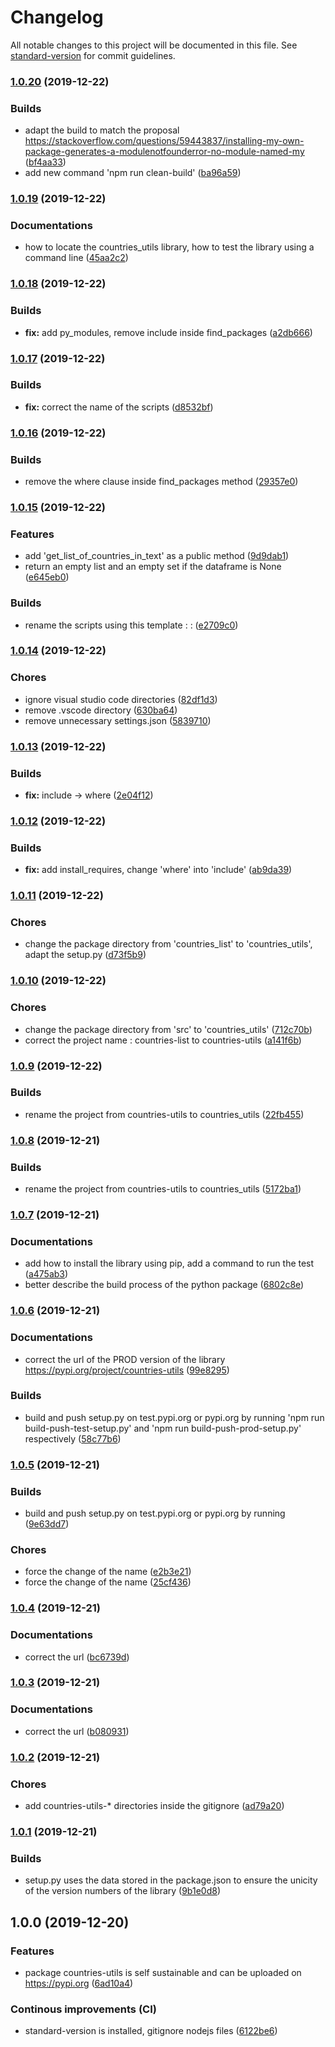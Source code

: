 # Changelog

All notable changes to this project will be documented in this file. See [standard-version](https://github.com/conventional-changelog/standard-version) for commit guidelines.

### [1.0.20](https://bitbucket.org/altf1be/countries_utils/compare/v1.0.19...v1.0.20) (2019-12-22)


### Builds

*  adapt the build to match the proposal https://stackoverflow.com/questions/59443837/installing-my-own-package-generates-a-modulenotfounderror-no-module-named-my ([bf4aa33](https://bitbucket.org/altf1be/countries_utils/commit/bf4aa338321c029156c24e1bdaf15023800fea65))
* add new command 'npm run clean-build' ([ba96a59](https://bitbucket.org/altf1be/countries_utils/commit/ba96a59e8c72a31a2191fdd859758a04328de776))

### [1.0.19](https://bitbucket.org/altf1be/countries_utils/compare/v1.0.18...v1.0.19) (2019-12-22)


### Documentations

* how to locate the countries_utils library, how to test the library using a command line ([45aa2c2](https://bitbucket.org/altf1be/countries_utils/commit/45aa2c272163ff1c713bb3feeec354e677631e74))

### [1.0.18](https://bitbucket.org/altf1be/countries_utils/compare/v1.0.17...v1.0.18) (2019-12-22)


### Builds

* **fix:** add py_modules, remove include inside find_packages ([a2db666](https://bitbucket.org/altf1be/countries_utils/commit/a2db66635d2ad249e01a661249bbc1fae620338e))

### [1.0.17](https://bitbucket.org/altf1be/countries_utils/compare/v1.0.16...v1.0.17) (2019-12-22)


### Builds

* **fix:** correct the name of the scripts ([d8532bf](https://bitbucket.org/altf1be/countries_utils/commit/d8532bf63cee832b1508b54f50e554c085a44d11))

### [1.0.16](https://bitbucket.org/altf1be/countries_utils/compare/v1.0.15...v1.0.16) (2019-12-22)


### Builds

* remove the where clause inside find_packages method ([29357e0](https://bitbucket.org/altf1be/countries_utils/commit/29357e0a4ade8b8c6a90d7dfc079c13bd61cece7))

### [1.0.15](https://bitbucket.org/altf1be/countries_utils/compare/v1.0.14...v1.0.15) (2019-12-22)


### Features

* add 'get_list_of_countries_in_text' as a public method ([9d9dab1](https://bitbucket.org/altf1be/countries_utils/commit/9d9dab186d408866c2643623be3e98c6ea2e7222))
* return an empty list and an empty set if the dataframe is None ([e645eb0](https://bitbucket.org/altf1be/countries_utils/commit/e645eb0ba65b317340dafef8d4c2ac30d588afa4))


### Builds

* rename the scripts using this template : <action>:<filename> ([e2709c0](https://bitbucket.org/altf1be/countries_utils/commit/e2709c0cc9c376c1dcb24b4429c6627cf0e7bd32))

### [1.0.14](https://bitbucket.org/altf1be/countries_utils/compare/v1.0.13...v1.0.14) (2019-12-22)


### Chores

* ignore visual studio code directories ([82df1d3](https://bitbucket.org/altf1be/countries_utils/commit/82df1d3edb0d10a7f969863941f114dcc43f0046))
* remove .vscode directory ([630ba64](https://bitbucket.org/altf1be/countries_utils/commit/630ba6490dd88e08370123e82c1d421c5445e28f))
* remove unnecessary settings.json ([5839710](https://bitbucket.org/altf1be/countries_utils/commit/5839710dc906f08243b18ef29e240a278ec4c3d1))

### [1.0.13](https://bitbucket.org/altf1be/countries_utils/compare/v1.0.12...v1.0.13) (2019-12-22)


### Builds

* **fix:** include -> where ([2e04f12](https://bitbucket.org/altf1be/countries_utils/commit/2e04f121262cf76d658fd3714478caabe209ec35))

### [1.0.12](https://bitbucket.org/altf1be/countries_utils/compare/v1.0.11...v1.0.12) (2019-12-22)


### Builds

* **fix:** add install_requires, change 'where' into 'include' ([ab9da39](https://bitbucket.org/altf1be/countries_utils/commit/ab9da390d9628a80f0d46612821ac3c050bf72f5))

### [1.0.11](https://bitbucket.org/altf1be/countries_utils/compare/v1.0.10...v1.0.11) (2019-12-22)


### Chores

* change the package directory from 'countries_list' to 'countries_utils', adapt the setup.py ([d73f5b9](https://bitbucket.org/altf1be/countries_utils/commit/d73f5b92c90ba55cb24dc05bff59b1de1c31e09d))

### [1.0.10](https://bitbucket.org/altf1be/countries_utils/compare/v1.0.9...v1.0.10) (2019-12-22)


### Chores

* change the package directory from 'src' to 'countries_utils' ([712c70b](https://bitbucket.org/altf1be/countries_utils/commit/712c70bb646b5323658010ef59574ec58b2a8ef4))
* correct the project name : countries-list to countries-utils ([a141f6b](https://bitbucket.org/altf1be/countries_utils/commit/a141f6b19250028ddb2754a83fde0d552ad3b6e0))

### [1.0.9](https://bitbucket.org/altf1be/countries_utils/compare/v1.0.8...v1.0.9) (2019-12-22)


### Builds

* rename the project from countries-utils to countries_utils ([22fb455](https://bitbucket.org/altf1be/countries_utils/commit/22fb455db2fb04aa9096f5c2eb5277d694f91aa3))

### [1.0.8](https://bitbucket.org/altf1be/countries_utils/compare/v1.0.7...v1.0.8) (2019-12-21)


### Builds

* rename the project from countries-utils to countries_utils ([5172ba1](https://bitbucket.org/altf1be/countries_utils/commit/5172ba1dd0b5b55f783819f534bc5bd089b234b9))

### [1.0.7](https://bitbucket.org/altf1be/countries_utils/compare/v1.0.6...v1.0.7) (2019-12-21)


### Documentations

* add how to install the library using pip, add a command to run the test ([a475ab3](https://bitbucket.org/altf1be/countries_utils/commit/a475ab3de5826bc0ec96c7ca5e6557278c30a5db))
* better describe the build process of the python package ([6802c8e](https://bitbucket.org/altf1be/countries_utils/commit/6802c8e08d1310596717a39cfdf6ba2a16048884))

### [1.0.6](https://bitbucket.org/altf1be/countries_utils/compare/v1.0.5...v1.0.6) (2019-12-21)


### Documentations

* correct the url of the PROD version of the library https://pypi.org/project/countries-utils ([99e8295](https://bitbucket.org/altf1be/countries_utils/commit/99e8295b7347ad30f1f14076d856625046545113))


### Builds

* build and push setup.py on test.pypi.org or pypi.org by running 'npm run build-push-test-setup.py' and 'npm run build-push-prod-setup.py' respectively ([58c77b6](https://bitbucket.org/altf1be/countries_utils/commit/58c77b64f90f03a34b4eb3aa45d256204c07c9b9))

### [1.0.5](https://bitbucket.org/altf1be/countries_utils/compare/v1.0.4...v1.0.5) (2019-12-21)


### Builds

* build and push setup.py on test.pypi.org or pypi.org by running ([9e63dd7](https://bitbucket.org/altf1be/countries_utils/commit/9e63dd7575136c5794eddc207a85a75bf44118c3))


### Chores

* force the change of the name ([e2b3e21](https://bitbucket.org/altf1be/countries_utils/commit/e2b3e2124c75a5534cba80386d8be8bcd6288d65))
* force the change of the name ([25cf436](https://bitbucket.org/altf1be/countries_utils/commit/25cf436f59756fb6debe5153ae1860524683d0ba))

### [1.0.4](https://bitbucket.org/altf1be/countries_utils/compare/v1.0.3...v1.0.4) (2019-12-21)


### Documentations

* correct the url ([bc6739d](https://bitbucket.org/altf1be/countries_utils/commit/bc6739dba4cc705481b513347a77ff4cb596dbdb))

### [1.0.3](https://bitbucket.org/altf1be/countries_utils/compare/v1.0.2...v1.0.3) (2019-12-21)


### Documentations

* correct the url ([b080931](https://bitbucket.org/altf1be/countries_utils/commit/b08093157fb5c7528039e7108c70e9dd952adb8e))

### [1.0.2](https://bitbucket.org/altf1be/countries_utils/compare/v1.0.1...v1.0.2) (2019-12-21)


### Chores

* add countries-utils-* directories inside the gitignore ([ad79a20](https://bitbucket.org/altf1be/countries_utils/commit/ad79a2046557c2b2a3af66d46965ae413aad1f21))

### [1.0.1](https://bitbucket.org/altf1be/countries_utils/compare/v1.0.0...v1.0.1) (2019-12-21)


### Builds

* setup.py uses the data stored in the package.json to ensure the unicity of the version numbers of the library ([9b1e0d8](https://bitbucket.org/altf1be/countries_utils/commit/9b1e0d88b6860564c98e313b62e1ce938ee5bfc4))

## 1.0.0 (2019-12-20)


### Features

* package countries-utils is self sustainable and can be uploaded on https://pypi.org ([6ad10a4](https://bitbucket.org/altf1be/countries_utils/commit/6ad10a4648ac513f0ba45e3bacd4f09c42ebd824))


### Continous improvements (CI)

* standard-version is installed, gitignore nodejs files ([6122be6](https://bitbucket.org/altf1be/countries_utils/commit/6122be603ace861864b71d0cecb40b0b6b1cb87e))

